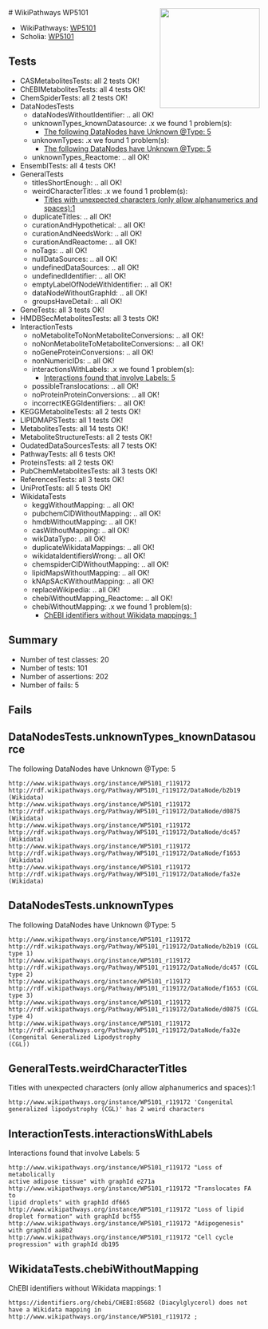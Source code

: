 <img style="float: right; width: 200px" src="https://upload.wikimedia.org/wikipedia/commons/thumb/8/83/Wplogo_with_text_500.png/640px-Wplogo_with_text_500.png" />
# WikiPathways WP5101

* WikiPathways: [WP5101](https://new.wikipathways.org/pathways/WP5101)
* Scholia: [WP5101](https://scholia.toolforge.org/wikipathways/WP5101)
## Tests
* CASMetabolitesTests: all 2 tests OK!
* ChEBIMetabolitesTests: all 4 tests OK!
* ChemSpiderTests: all 2 tests OK!
* DataNodesTests
    * dataNodesWithoutIdentifier: .. all OK!
    * unknownTypes_knownDatasource: .x we found 1 problem(s):
        * [The following DataNodes have Unknown @Type: 5](#904516da)
    * unknownTypes: .x we found 1 problem(s):
        * [The following DataNodes have Unknown @Type: 5](#839973e3)
    * unknownTypes_Reactome: .. all OK!
* EnsemblTests: all 4 tests OK!
* GeneralTests
    * titlesShortEnough: .. all OK!
    * weirdCharacterTitles: .x we found 1 problem(s):
        * [Titles with unexpected characters (only allow alphanumerics and spaces):1](#fda87b3f)
    * duplicateTitles: .. all OK!
    * curationAndHypothetical: .. all OK!
    * curationAndNeedsWork: .. all OK!
    * curationAndReactome: .. all OK!
    * noTags: .. all OK!
    * nullDataSources: .. all OK!
    * undefinedDataSources: .. all OK!
    * undefinedIdentifier: .. all OK!
    * emptyLabelOfNodeWithIdentifier: .. all OK!
    * dataNodeWithoutGraphId: .. all OK!
    * groupsHaveDetail: .. all OK!
* GeneTests: all 3 tests OK!
* HMDBSecMetabolitesTests: all 3 tests OK!
* InteractionTests
    * noMetaboliteToNonMetaboliteConversions: .. all OK!
    * noNonMetaboliteToMetaboliteConversions: .. all OK!
    * noGeneProteinConversions: .. all OK!
    * nonNumericIDs: .. all OK!
    * interactionsWithLabels: .x we found 1 problem(s):
        * [Interactions found that involve Labels: 5](#630d267c)
    * possibleTranslocations: .. all OK!
    * noProteinProteinConversions: .. all OK!
    * incorrectKEGGIdentifiers: .. all OK!
* KEGGMetaboliteTests: all 2 tests OK!
* LIPIDMAPSTests: all 1 tests OK!
* MetabolitesTests: all 14 tests OK!
* MetaboliteStructureTests: all 2 tests OK!
* OudatedDataSourcesTests: all 7 tests OK!
* PathwayTests: all 6 tests OK!
* ProteinsTests: all 2 tests OK!
* PubChemMetabolitesTests: all 3 tests OK!
* ReferencesTests: all 3 tests OK!
* UniProtTests: all 5 tests OK!
* WikidataTests
    * keggWithoutMapping: .. all OK!
    * pubchemCIDWithoutMapping: .. all OK!
    * hmdbWithoutMapping: .. all OK!
    * casWithoutMapping: .. all OK!
    * wikDataTypo: .. all OK!
    * duplicateWikidataMappings: .. all OK!
    * wikidataIdentifiersWrong: .. all OK!
    * chemspiderCIDWithoutMapping: .. all OK!
    * lipidMapsWithoutMapping: .. all OK!
    * kNApSAcKWithoutMapping: .. all OK!
    * replaceWikipedia: .. all OK!
    * chebiWithoutMapping_Reactome: .. all OK!
    * chebiWithoutMapping: .x we found 1 problem(s):
        * [ChEBI identifiers without Wikidata mappings: 1](#a8d554cd)


## Summary

* Number of test classes: 20
* Number of tests: 101
* Number of assertions: 202
* Number of fails: 5

## Fails

<a name="904516da" />

## DataNodesTests.unknownTypes_knownDatasource

The following DataNodes have Unknown @Type: 5
```
http://www.wikipathways.org/instance/WP5101_r119172 http://rdf.wikipathways.org/Pathway/WP5101_r119172/DataNode/b2b19 (Wikidata)
http://www.wikipathways.org/instance/WP5101_r119172 http://rdf.wikipathways.org/Pathway/WP5101_r119172/DataNode/d0875 (Wikidata)
http://www.wikipathways.org/instance/WP5101_r119172 http://rdf.wikipathways.org/Pathway/WP5101_r119172/DataNode/dc457 (Wikidata)
http://www.wikipathways.org/instance/WP5101_r119172 http://rdf.wikipathways.org/Pathway/WP5101_r119172/DataNode/f1653 (Wikidata)
http://www.wikipathways.org/instance/WP5101_r119172 http://rdf.wikipathways.org/Pathway/WP5101_r119172/DataNode/fa32e (Wikidata)
```

<a name="839973e3" />

## DataNodesTests.unknownTypes

The following DataNodes have Unknown @Type: 5
```
http://www.wikipathways.org/instance/WP5101_r119172 http://rdf.wikipathways.org/Pathway/WP5101_r119172/DataNode/b2b19 (CGL type 1)
http://www.wikipathways.org/instance/WP5101_r119172 http://rdf.wikipathways.org/Pathway/WP5101_r119172/DataNode/dc457 (CGL type 2)
http://www.wikipathways.org/instance/WP5101_r119172 http://rdf.wikipathways.org/Pathway/WP5101_r119172/DataNode/f1653 (CGL type 3)
http://www.wikipathways.org/instance/WP5101_r119172 http://rdf.wikipathways.org/Pathway/WP5101_r119172/DataNode/d0875 (CGL type 4)
http://www.wikipathways.org/instance/WP5101_r119172 http://rdf.wikipathways.org/Pathway/WP5101_r119172/DataNode/fa32e (Congenital Generalized Lipodystrophy
(CGL))
```

<a name="fda87b3f" />

## GeneralTests.weirdCharacterTitles

Titles with unexpected characters (only allow alphanumerics and spaces):1
```
http://www.wikipathways.org/instance/WP5101_r119172 'Congenital generalized lipodystrophy (CGL)' has 2 weird characters
```

<a name="630d267c" />

## InteractionTests.interactionsWithLabels

Interactions found that involve Labels: 5
```
http://www.wikipathways.org/instance/WP5101_r119172 "Loss of metabolically 
active adipose tissue" with graphId e271a
http://www.wikipathways.org/instance/WP5101_r119172 "Translocates FA to 
lipid droplets" with graphId df665
http://www.wikipathways.org/instance/WP5101_r119172 "Loss of lipid 
droplet formation" with graphId bcf55
http://www.wikipathways.org/instance/WP5101_r119172 "Adipogenesis" with graphId aa8b2
http://www.wikipathways.org/instance/WP5101_r119172 "Cell cycle 
progression" with graphId db195
```

<a name="a8d554cd" />

## WikidataTests.chebiWithoutMapping

ChEBI identifiers without Wikidata mappings: 1
```
https://identifiers.org/chebi/CHEBI:85682 (Diacylglycerol) does not have a Wikidata mapping in http://www.wikipathways.org/instance/WP5101_r119172 ; 
```

